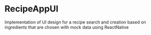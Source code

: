 # RecipeAppUI
Implementation of UI design for a recipe search and creation based on ingredients that are chosen with mock data using ReactNative
